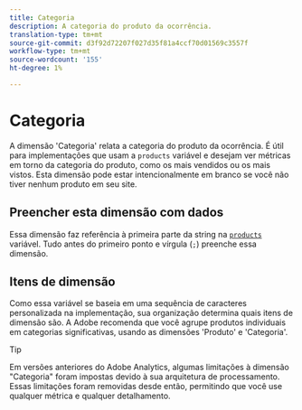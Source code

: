```yaml
---
title: Categoria
description: A categoria do produto da ocorrência.
translation-type: tm+mt
source-git-commit: d3f92d72207f027d35f81a4ccf70d01569c3557f
workflow-type: tm+mt
source-wordcount: '155'
ht-degree: 1%

---
```



# Categoria

A dimensão &#39;Categoria&#39; relata a categoria do produto da ocorrência. É útil para implementações que usam a `products` variável e desejam ver métricas em torno da categoria do produto, como os mais vendidos ou os mais vistos. Esta dimensão pode estar intencionalmente em branco se você não tiver nenhum produto em seu site.

## Preencher esta dimensão com dados

Essa dimensão faz referência à primeira parte da string na [`products`](/help/implement/vars/page-vars/products.md) variável. Tudo antes do primeiro ponto e vírgula (`;`) preenche essa dimensão.

## Itens de dimensão

Como essa variável se baseia em uma sequência de caracteres personalizada na implementação, sua organização determina quais itens de dimensão são. A Adobe recomenda que você agrupe produtos individuais em categorias significativas, usando as dimensões &#39;Produto&#39; e &#39;Categoria&#39;.

>[!TIP]
>
>Em versões anteriores do Adobe Analytics, algumas limitações à dimensão &quot;Categoria&quot; foram impostas devido à sua arquitetura de processamento. Essas limitações foram removidas desde então, permitindo que você use qualquer métrica e qualquer detalhamento.
